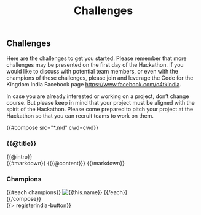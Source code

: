 ﻿---
title: Challenges
cwd: src/content/events/bangalore/2014/challenges
---
## <i class="icon fa-flag"></i> Challenges

Here are the challenges to get you started. Please remember that more challenges may be presented on the first day of the Hackathon. If you would like to discuss with potential team members, or even with the champions of these challenges, please join and leverage the Code for the Kingdom India Facebook page https://www.facebook.com/c4tkIndia.

In case you are already interested or working on a project, don’t change course. But please keep in mind that your project must be aligned with the spirit of the Hackathon. Please come prepared to pitch your project at the Hackathon so that you can recruit teams to work on them.

{{#compose src="*.md" cwd=cwd}}
<div class="row">
  <div class="3u">
    <h3>{{@title}}</h3> 
  </div>
  <div class="9u challenge-description">
    <div class="expander intro">
      <span class="toggle-switch"></span>
      {{@intro}} 
    </div>
    <div class="content">
{{#markdown}}
{{{@content}}}
{{/markdown}}
    <h3>Champions</h3>
    {{#each champions}}
      <img src="{{../assets}}/images/sponsors/{{this.logo}}" alt="{{this.name}}"/>
    {{/each}}
    </div>
  </div>
</div>
{{/compose}}
<br/>
{{> registerindia-button}}
